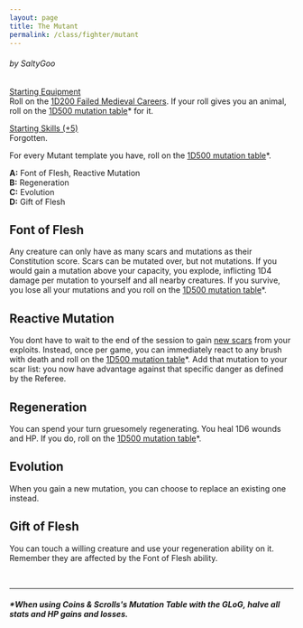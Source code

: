 ```yaml
---
layout: page
title: The Mutant
permalink: /class/fighter/mutant
---
```


###### by SaltyGoo

<ins>Starting Equipment</ins><br>
Roll on the [1D200 Failed Medieval Careers](http://tenfootpolemic.blogspot.com/2014/01/200-failed-medieval-careers.html). If your roll gives you an animal, roll on the [1D500 mutation table](https://coinsandscrolls.blogspot.com/2018/01/osr-1d500-biological-mutations.html)* for it.

<ins>Starting Skills (+5)</ins><br>
Forgotten.

For every Mutant template you have, roll on the [1D500 mutation table](https://coinsandscrolls.blogspot.com/2018/01/osr-1d500-biological-mutations.html)*.

**A:** Font of Flesh, Reactive Mutation<br>
**B:** Regeneration<br>
**C:** Evolution<br>
**D:** Gift of Flesh<br>

## Font of Flesh
Any creature can only have as many scars and mutations as their Constitution score. Scars can be mutated over, but not mutations. If you would gain a mutation above your capacity, you explode, inflicting 1D4 damage per mutation to yourself and all nearby creatures. If you survive, you lose all your mutations and you roll on the [1D500 mutation table](https://coinsandscrolls.blogspot.com/2018/01/osr-1d500-biological-mutations.html)*.

## Reactive Mutation
You dont have to wait to the end of the session to gain [new scars](https://saltygoo.github.io/2020/11/10/extra-rules#heroism--scars) from your exploits. Instead, once per game, you can immediately react to any brush with death and roll on the [1D500 mutation table](https://coinsandscrolls.blogspot.com/2018/01/osr-1d500-biological-mutations.html)*. Add that mutation to your scar list: you now have advantage against that specific danger as defined by the Referee.

## Regeneration
You can spend your turn gruesomely regenerating. You heal 1D6 wounds and HP. If you do, roll on the [1D500 mutation table](https://coinsandscrolls.blogspot.com/2018/01/osr-1d500-biological-mutations.html)*.

## Evolution
When you gain a new mutation, you can choose to replace an existing one instead.

## Gift of Flesh
You can touch a willing creature and use your regeneration ability on it. Remember they are affected by the Font of Flesh ability.

<br>

---

##### **When using Coins & Scrolls's Mutation Table with the GLoG, halve all stats and HP gains and losses.*
